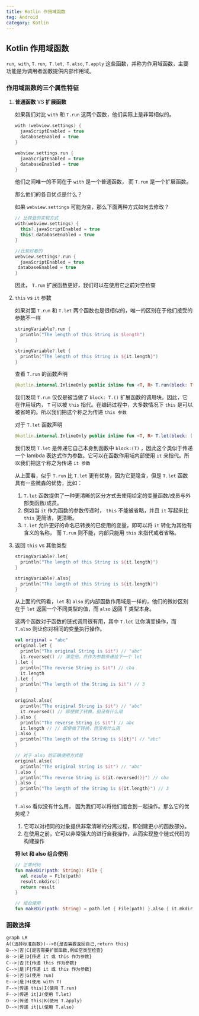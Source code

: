 ```yaml
---
title: Kotlin 作用域函数
tag: Android
category: Kotlin
---
```


## Kotlin 作用域函数

`run`,` with`, `T.run`,` T.let`,` T.also`, `T.apply` 这些函数，并称为作用域函数，主要功能是为调用者函数提供内部作用域。

### 作用域函数的三个属性特征

1. **普通函数** VS  **扩展函数** 

   如果我们对比 `with` 和 `T.run`  这两个函数，他们实际上是非常相似的。

   ```kotlin
   with (webview.settings) {
     javaScriptEnabled = true
     databaseEnabled = true
   }
   
   webview.settings.run {
     javaScriptEnabled = true
     databaseEnabled = true
   }
   ```

   他们之间唯一的不同在于 `with` 是一个普通函数， 而 `T.run`  是一个扩展函数。

   那么他们的各自优点是什么？

   如果 `webview.settings` 可能为空，那么下面两种方式如何去修改？

   ```kotlin
   // 比较丑的实现方式
   with(webview.settings) {
     this?.javaScriptEnabled = true
     this?.databaseEnabled = true
   }
   
   //比较好看的
   webview.settings?.run {
     javaScriptEnabled = true
   	databaseEnabled = true
   }
   ```

   因此， `T.run`  扩展函数更好，我们可以在使用它之前对空检查

2. `this` vs `it` 参数

   如果对面 `T.run`  和 `T.let` 两个函数也是很相似的，唯一的区别在于他们接受的参数不一样

   ```kotlin
   stringVariable?.run {
     println("The length of this String is $length")
   }
   
   stringVariable?.let {
     println("The length of this String is ${it.length}")
   }
   ```

   查看 `T.run` 的函数声明

   ```kotlin
   @kotlin.internal.InlineOnly public inline fun <T, R> T.run(block: T.() -> R): R { contract { /* compiled contract */ }; /* compiled code */ }
   ```

   我们发现 `T.run` 仅仅是被当做了 `block: T.()` 扩展函数的调用块。因此，它在作用域内， `T` 可以被 `this` 指代。在编码过程中，大多数情况下 `this` 是可以被省略的。所以我们把这个称之为传递 `this 参数`

   对于 `T.let` 函数声明

   ```kotlin
   @kotlin.internal.InlineOnly public inline fun <T, R> T.let(block: (T) -> R): R { contract { /* compiled contract */ }; /* compiled code */ }
   ```

   我们发现 `T.let` 是传递它自己本身到函数中 `block:(T)` ，因此这个类似于传递一个 lambda 表达式作为参数。它可以在函数作用域内部使用 `it` 来指代。所以我们把这个称之为传递 `it 参数`

   从上面看，似乎 `T.run` 比 `T.let` 更有优势，因为它更隐含，但是 `T.let` 函数具有一些微淼的优势，比如：

   1. `T.let` 函数提供了一种更清晰的区分方式去使用给定的变量函数/成员与外部类函数/成员。
   2. 例如当 `it` 作为函数的参数传递时， `this` 不能被省略，并且 `it` 写起来比 `this` 更简洁，更清晰。
   3. `T.let` 允许更好的命名已转换的已使用的变量，即可以将 `it` 转化为其他有含义的名称， 而 `T.run` 则不能，内部只能用 `this` 来指代或者省略。
   
3. 返回 `this` vs 其他类型

   ```kotlin
   stringVariable?.let{
     println("The length of this String is ${it.length}")
   }
   
   stringVariable?.also{
     println("The length of this String is ${it.length}")
   }
   ```

   从上面的代码看，`let` 和 `also` 的内部函数作用域是一样的，他们的微妙区别在于 `let` 返回一个不同类型的值，而 `also` 返回 T 类型本身。

   这两个函数对于函数的链式调用很有用，其中 `T.let` 让你演变操作，而 `T.also` 则让你对相同的变量执行操作。

   ```kotlin
   val original = "abc"
   original.let {
     println("The original String is $it") // "abc"
     it.reversed() // 演变他，并作为参数传递给下一个 let
   }.let {
     println("The reverse String is $it") // cba
     it.length
   }.let {
     println("The length of the String is $it") // 3
   }
   
   original.also{
     println("The original String is $it") // "abc"
     it.reversed() // 即使做了转换，但没有什么用
   }.also {
     println("The reverse String is $it") // abc
     it.length // // 即使做了转换，但没有什么用
   }.also {
     println("The length of the String is ${it}") // "abc"
   }
   
   // 对于 also 的正确使用方式是
   original.also{
     println("The original String is $it") // "abc"
   }.also {
     println("The reverse String is ${it.reversed()}") // cba
   }.also {
     println("The length of the String is ${it.length}") // 3
   }
   ```

   `T.also` 看似没有什么用， 因为我们可以将他们组合到一起操作。那么它的优势呢？

   1. 它可以对相同的对象提供非常清晰的分离过程，即创建更小的函数部分。
   2. 在使用之前，它可以非常强大的进行自我操作，从而实现整个链式代码的构建操作

   **将 let 和 also 组合使用**

   ```kotlin
   // 正常代码
   fun makeDir(path: String): File {
     val resule = File(path)
     result.mkdirs()
     return result
   }
   
   // 组合使用
   fun makeDir(path: String) = path.let { File(path) }.also { it.mkdirs() }
   ```

### 函数选择

```mermad
graph LR
A((选择标准函数))-->B{是否需要返回自己,return this}
B-->|否|C{是否需要扩展函数,例如空类型检查}
B-->|是|D{传递 it 或 this 作为参数}
C-->|否|E{传递 this 作为参数}
C-->|是|F{传递 it 或 this 作为参数}
E-->|否|G(使用 run)
E-->|是|H(使用 with T)
F-->|传递 this|I(使用 T.run)
F-->|传递 it|J(使用 T.let)
D-->|传递 this|K(使用 T.apply)
D-->|传递 it|L(使用 T.also)

```